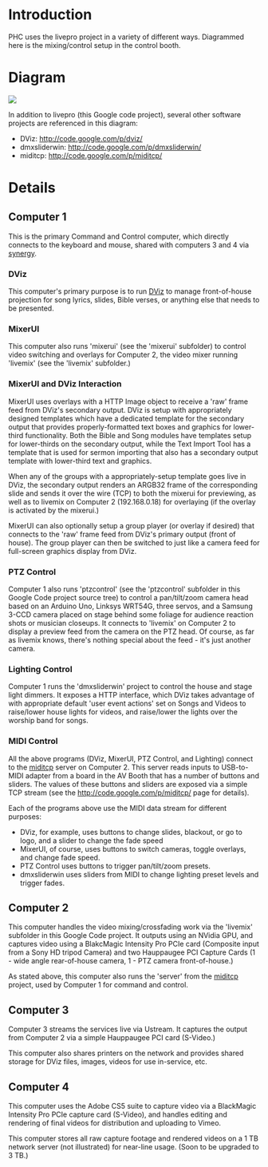 # Introduction #

PHC uses the livepro project in a variety of different ways. Diagrammed here is the mixing/control setup in the control booth.


# Diagram #

[![](http://www.mybryanlife.com/userfiles/PHC-Systems-Layout-Small.png)](http://www.mybryanlife.com/userfiles/PHC-Systems-Layout.pdf)

In addition to livepro (this Google code project), several other software projects are referenced in this diagram:

  * DViz: http://code.google.com/p/dviz/
  * dmxsliderwin: http://code.google.com/p/dmxsliderwin/
  * miditcp: http://code.google.com/p/miditcp/

# Details #

## Computer 1 ##
This is the primary Command and Control computer, which directly connects to the keyboard and mouse, shared with computers 3 and 4 via [synergy](http://synergy-foss.org/).

### DViz ###
This computer's primary purpose is to run [DViz](http://code.google.com/p/dviz/) to manage front-of-house projection for song lyrics, slides, Bible verses, or anything else that needs to be presented.

### MixerUI ###
This computer also runs 'mixerui' (see the 'mixerui' subfolder) to control video switching and overlays for Computer 2, the video mixer running 'livemix' (see the 'livemix' subfolder.)

### MixerUI and DViz Interaction ###
MixerUI uses overlays with a HTTP Image object to receive a 'raw' frame feed from DViz's secondary output. DViz is setup with appropriately designed templates which have a dedicated template for the secondary output that provides properly-formatted text boxes and graphics for lower-third functionality. Both the Bible and Song modules have templates setup for lower-thirds on the secondary output, while the Text Import Tool has a template that is used for sermon importing that also has a secondary output template with lower-third text and graphics.

When any of the groups with a appropriately-setup template goes live in DViz, the secondary output renders an ARGB32 frame of the corresponding slide and sends it over the wire (TCP) to both the mixerui for previewing, as well as to livemix on Computer 2 (192.168.0.18) for overlaying (if the overlay is activated by the mixerui.)

MixerUI can also optionally setup a group player (or overlay if desired) that connects to the 'raw' frame feed from DViz's primary output (front of house). The group player can then be switched to just like a camera feed for full-screen graphics display from DViz.

### PTZ Control ###
Computer 1 also runs 'ptzcontrol' (see the 'ptzcontrol' subfolder in this Google Code project source tree) to control a pan/tilt/zoom camera head based on an Arduino Uno, Linksys WRT54G, three servos, and a Samsung 3-CCD camera placed on stage behind some foliage for audience reaction shots or musician closeups. It connects to 'livemix' on Computer 2 to display a preview feed from the camera on the PTZ head. Of course, as far as livemix knows, there's nothing special about the feed - it's just another camera.

### Lighting Control ###
Computer 1 runs the 'dmxsliderwin' project to control the house and stage light dimmers. It exposes a HTTP interface, which DViz takes advantage of with appropriate default 'user event actions' set on Songs and Videos to raise/lower house lights for videos, and raise/lower the lights over the worship band for songs.

### MIDI Control ###
All the above programs (DViz, MixerUI, PTZ Control, and Lighting) connect to the [miditcp](http://code.google.com/p/miditcp/) server on Computer 2. This server reads inputs to USB-to-MIDI adapter from a board in the AV Booth that has a number of buttons and sliders. The values of these buttons and sliders are exposed via a simple TCP stream (see the http://code.google.com/p/miditcp/ page for details).

Each of the programs above use the MIDI data stream for different purposes:
  * DViz, for example, uses buttons to change slides, blackout, or go to logo, and a slider to change the fade speed
  * MixerUI, of course, uses buttons to switch cameras, toggle overlays, and change fade speed.
  * PTZ Control uses buttons to trigger pan/tilt/zoom presets.
  * dmxsliderwin uses sliders from MIDI to change lighting preset levels and trigger fades.

## Computer 2 ##
This computer handles the video mixing/crossfading work via the 'livemix' subfolder in this Google Code project. It outputs using an NVidia GPU, and captures video using a BlakcMagic Intensity Pro PCIe card (Composite input from a Sony HD tripod Camera) and two Hauppaugee PCI Capture Cards (1 - wide angle rear-of-house camera, 1 - PTZ camera front-of-house.)

As stated above, this computer also runs the 'server' from the [miditcp](http://code.google.com/p/miditcp/) project, used by Computer 1 for command and control.

## Computer 3 ##
Computer 3 streams the services live via Ustream. It captures the output from Computer 2 via a simple Hauppaugee PCI card (S-Video.)

This computer also shares printers on the network and provides shared storage for DViz files, images, videos for use in-service, etc.

## Computer 4 ##
This computer uses the Adobe CS5 suite to capture video via a BlackMagic Intensity Pro PCIe capture card (S-Video), and handles editing and rendering of final videos for distribution and uploading to Vimeo.

This computer stores all raw capture footage and rendered videos on a 1 TB network server (not illustrated) for near-line usage. (Soon to be upgraded to 3 TB.)